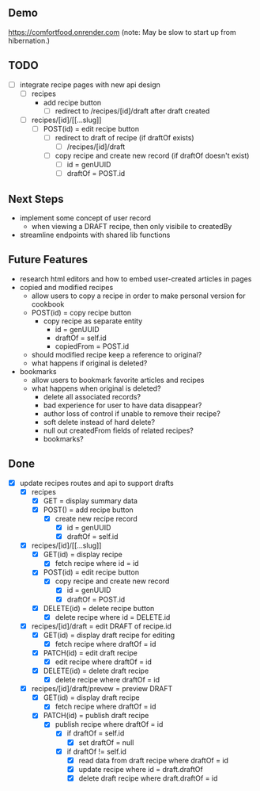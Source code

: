 ## Demo
https://comfortfood.onrender.com
(note: May be slow to start up from hibernation.)

## TODO
- [ ] integrate recipe pages with new api design
    - [ ] recipes
        - add recipe button
            - [ ] redirect to /recipes/[id]/draft after draft created
    - [ ] recipes/[id]/[[...slug]]
        - [ ] POST(id) = edit recipe button
            - [ ] redirect to draft of recipe (if draftOf exists)
                - [ ] /recipes/[id]/draft
            - [ ] copy recipe and create new record (if draftOf doesn't exist)
                - [ ] id = genUUID
                - [ ] draftOf = POST.id

## Next Steps
- implement some concept of user record
    - when viewing a DRAFT recipe, then only visibile to createdBy
- streamline endpoints with shared lib functions

## Future Features
- research html editors and how to embed user-created articles in pages
- copied and modified recipes
    - allow users to copy a recipe in order to make personal version for cookbook
    - POST(id) = copy recipe button
        - copy recipe as separate entity
            - id = genUUID
            - draftOf = self.id
            - copiedFrom = POST.id
    - should modified recipe keep a reference to original?
    - what happens if original is deleted?
- bookmarks
    - allow users to bookmark favorite articles and recipes
    - what happens when original is deleted?
        - delete all associated records?
        - bad experience for user to have data disappear?
        - author loss of control if unable to remove their recipe?
        - soft delete instead of hard delete?
        - null out createdFrom fields of related recipes?
        - bookmarks?

## Done
- [X] update recipes routes and api to support drafts
    - [X] recipes
        - [X] GET = display summary data
        - [X] POST() = add recipe button
            - [X] create new recipe record
                - [X] id = genUUID
                - [X] draftOf = self.id
    - [X] recipes/[id]/[[...slug]]
        - [X] GET(id) = display recipe
            - [X] fetch recipe where id = id
        - [X] POST(id) = edit recipe button
            - [X] copy recipe and create new record
                - [X] id = genUUID
                - [X] draftOf = POST.id
        - [X] DELETE(id) = delete recipe button
            - [X] delete recipe where id = DELETE.id
    - [X] recipes/[id]/draft = edit DRAFT of recipe.id
        - [X] GET(id) = display draft recipe for editing
            - [X] fetch recipe where draftOf = id
        - [X] PATCH(id) = edit draft recipe
            - [X] edit recipe where draftOf = id
        - [X] DELETE(id) = delete draft recipe
            - [X] delete recipe where draftOf = id
    - [X] recipes/[id]/draft/prevew = preview DRAFT
        - [X] GET(id) = display draft recipe
            - [X] fetch recipe where draftOf = id
        - [X] PATCH(id) = publish draft recipe
            - [X] publish recipe where draftOf = id
                - [X] if draftOf = self.id
                    - [X] set draftOf = null
                - [X] if draftOf != self.id
                    - [X] read data from draft recipe where draftOf = id
                    - [X] update recipe where id = draft.draftOf
                    - [X] delete draft recipe where draft.draftOf = id
